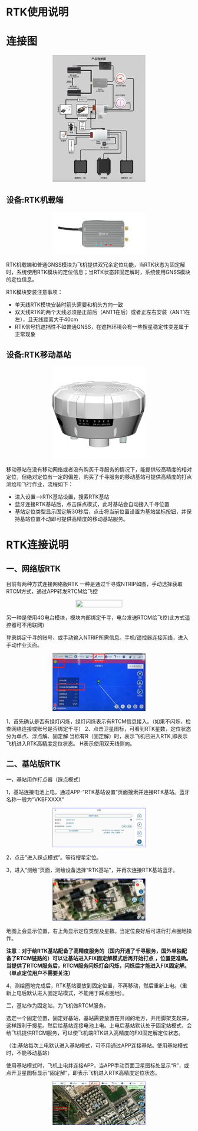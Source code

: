 # RTK使用说明

# 连接图
<div  align="center"> <img src="pictures/RTKINS1.png" width="50%" height="50%">
</div>


##  设备:RTK机载端
<div  align="center"> <img src="pictures/LIGHT2.png" width="50%" height="50%">
</div>

RTK机载端和普通GNSS模块为飞机提供双冗余定位功能，当RTK状态为固定解时，系统使用RTK模块的定位信息；当RTK状态非固定解时，系统使用GNSS模块的定位信息。

RTK模块安装注意事项：

-   单天线RTK模块安装时箭头需要和机头方向一致
-   双天线RTK的两个天线必须是正前后（ANT1在后）或者正左右安装（ANT1在左），且天线距离大于40cm
-   RTK信号抗遮挡性不如普通GNSS，在遮挡环境会有一些搜星稳定性变差属于正常现象

##  设备:RTK移动基站

<div  align="center"> <img src="pictures/LIGHT1.png" width="50%" height="50%">
</div>

移动基站在没有移动网络或者没有购买千寻服务的情况下，能提供较高精度的相对定位，但绝对定位有一定的偏差，购买了千寻服务的移动基站可提供高精度的打点测绘和飞行作业，流程如下：

-   进入设置--\>RTK基站设置，搜索RTK基站
-   蓝牙连接RTK基站后，点击踩点模式，此时基站会自动接入千寻位置
-   基站定位类型显示固定解30秒后，点击将当前位置设置为基站坐标按钮，并保持基站位置不动即可提供高精度的移动基站服务。

# RTK连接说明

## 一、网络版RTK

目前有两种方式连接网络版RTK
一种是通过千寻或NTRIP如图，手动选择获取RTCM方式，通过APP转发RTCM给飞控
<div  align="center"> <img src="pictures//RTKINS6.png" width="50%" height="50%">
</div>

另一种是使用4G电台模块，模块内部绑定千寻，电台发送RTCM给飞控(此方式遥控器可不用联网)

登录绑定千寻的账号、或手动输入NTRIP所需信息。手机/遥控器连接网络，进入手动作业页面。

<div  align="center"> <img src="pictures//RTKINS7.png" width="50%" height="50%">
</div>

1、首先确认是否有绿灯闪烁，绿灯闪烁表示有RTCM信息接入。（如果不闪烁，检查网络连接或账号是否绑定千寻）
2、点击卫星图标，可看到RTK星数，定位状态分为单点、浮点解、固定解
   当标有R（固定解）时，表示飞机已进入RTK,即表示飞机进入RTK高精度定位状态。 H表示使用双天线侧向。

## 二、基站版RTK

**一**，基站用作打点器（踩点模式）

1，基站连接电池上电，通过APP-”RTK基站设置”页面搜索并连接RTK基站。蓝牙名称一般为“VKBFXXXX”

<div  align="center"> <img src="pictures//RTKINS3.png" width="50%" height="50%">
</div>

2，点击”进入踩点模式”。等待搜星定位。

3，进入“测绘”页面，测绘设备选择“RTK基站”，并再次连接RTK基站蓝牙。

<div  align="center"> <img src="pictures//RTKINS4.png" width="50%" height="50%">
</div>

地图上会显示位置，右上角显示定位类型及星数。当定位良好后可进行打点圈地操作。

**注意**：**对于给RTK基站配备了高精度服务的（国内开通了千寻服务，国外单独配备了RTCM链路的）可以让基站进入FIX固定解模式后再开始打点** **，位置更准确。**
**当提供了RTCM服务后，RTCM服务闪烁灯会闪烁，闪烁后才能进入FIX固定解。（单点定位用户不需要关注）**

4，测绘圈地完成后，RTK基站要放到固定位置，不再移动，然后重新上电。（重新上电后默认进入固定站模式，不能用于踩点圈地）。

**二**，基站作为固定站，为飞机做RTCM服务。

选定一个固定位置，固定好基站，基站需要放置在开阔的地方，并用脚架支起来，这样跟利于搜星。然后给基站连接电池上电。上电后基站默认处于固定站模式，会给飞机提供RTCM服务，可以使飞机端RTK进入高精度的FXI固定解定位状态。

（注:基站每次上电默认进入基站模式，可不用通过APP连接基站。使用基站模式时，不能移动基站）

使用基站模式时，飞机上电并连接APP，当APP手动页面卫星图标处显示“R”，或点开卫星图标显示“固定解”，即表示飞机进入RTK高精度定位状态。

<div  align="center"> <img src="pictures//RTKINS5.png" width="50%" height="50%">
</div> 